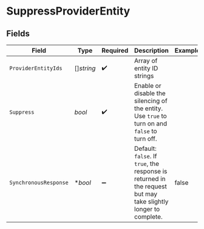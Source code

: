 # SuppressProviderEntity


## Fields

| Field                                                                                                           | Type                                                                                                            | Required                                                                                                        | Description                                                                                                     | Example                                                                                                         |
| --------------------------------------------------------------------------------------------------------------- | --------------------------------------------------------------------------------------------------------------- | --------------------------------------------------------------------------------------------------------------- | --------------------------------------------------------------------------------------------------------------- | --------------------------------------------------------------------------------------------------------------- |
| `ProviderEntityIds`                                                                                             | []*string*                                                                                                      | :heavy_check_mark:                                                                                              | Array of entity ID strings<br/>                                                                                 |                                                                                                                 |
| `Suppress`                                                                                                      | *bool*                                                                                                          | :heavy_check_mark:                                                                                              | Enable or disable the silencing of the entity. Use `true` to turn on and `false` to turn off.<br/>              |                                                                                                                 |
| `SynchronousResponse`                                                                                           | **bool*                                                                                                         | :heavy_minus_sign:                                                                                              | Default: `false`. If `true`,  the response is returned in the request but may take slightly longer to complete. | false                                                                                                           |